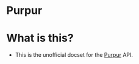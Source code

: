 Purpur
=======================
# What is this?
* This is the unofficial docset for the [Purpur](https://purpurmc.org/) API.